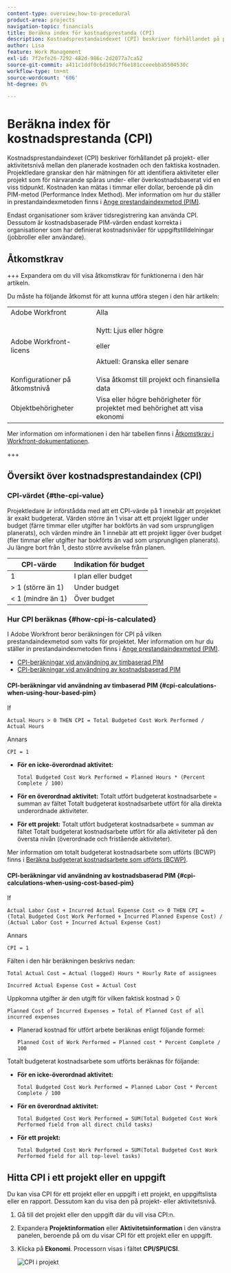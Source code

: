 ```yaml
---
content-type: overview;how-to-procedural
product-area: projects
navigation-topic: financials
title: Beräkna index för kostnadsprestanda (CPI)
description: Kostnadsprestandaindexet (CPI) beskriver förhållandet på projekt- eller aktivitetsnivå mellan den planerade kostnaden och den faktiska kostnaden. Projektledare granskar den här mätningen för att identifiera aktiviteter eller projekt som för närvarande spåras under- eller överkostnadsbaserat vid en viss tidpunkt.
author: Lisa
feature: Work Management
exl-id: 7f2efe26-7292-482d-986c-2d2077a7ca52
source-git-commit: a411c1ddf0c6d19dc7f6e181cceeebba5504530c
workflow-type: tm+mt
source-wordcount: '606'
ht-degree: 0%

---
```


# Beräkna index för kostnadsprestanda (CPI)

<!-- Audited: 5/2025 -->

<!--
<p data-mc-conditions="QuicksilverOrClassic.Draft mode">(NOTE: Linked to the product. Do not change link.)</p>
-->

Kostnadsprestandaindexet (CPI) beskriver förhållandet på projekt- eller aktivitetsnivå mellan den planerade kostnaden och den faktiska kostnaden. Projektledare granskar den här mätningen för att identifiera aktiviteter eller projekt som för närvarande spåras under- eller överkostnadsbaserat vid en viss tidpunkt. Kostnaden kan mätas i timmar eller dollar, beroende på din PIM-metod (Performance Index Method). Mer information om hur du ställer in prestandaindexmetoden finns i [Ange prestandaindexmetod (PIM)](../../../manage-work/projects/project-finances/set-pim.md).

Endast organisationer som kräver tidsregistrering kan använda CPI. Dessutom är kostnadsbaserade PIM-värden endast korrekta i organisationer som har definierat kostnadsnivåer för uppgiftstilldelningar (jobbroller eller användare).

## Åtkomstkrav

+++ Expandera om du vill visa åtkomstkrav för funktionerna i den här artikeln.

Du måste ha följande åtkomst för att kunna utföra stegen i den här artikeln:

<table style="table-layout:auto"> 
 <col> 
 <col> 
 <tbody> 
  <tr> 
   <td role="rowheader">Adobe Workfront</td> 
   <td>Alla</td> 
  </tr> 
  <tr> 
   <td role="rowheader">Adobe Workfront-licens</td> 
   <td>
   <p>Nytt: Ljus eller högre</p>
   <p>eller</p>
   <p>Aktuell: Granska eller senare</p></td>  
  </tr> 
  <tr> 
   <td role="rowheader">Konfigurationer på åtkomstnivå</td> 
   <td>Visa åtkomst till projekt och finansiella data</td> 
  </tr> 
  <tr> 
   <td role="rowheader">Objektbehörigheter</td> 
   <td>Visa eller högre behörigheter för projektet med behörighet att visa ekonomi</td> 
  </tr> 
 </tbody> 
</table>

Mer information om informationen i den här tabellen finns i [Åtkomstkrav i Workfront-dokumentationen](/help/quicksilver/administration-and-setup/add-users/access-levels-and-object-permissions/access-level-requirements-in-documentation.md).

+++

## Översikt över kostnadsprestandaindex (CPI)

### CPI-värdet {#the-cpi-value}

Projektledare är införstådda med att ett CPI-värde på 1 innebär att projektet är exakt budgeterat. Värden större än 1 visar att ett projekt ligger under budget (färre timmar eller utgifter har bokförts än vad som ursprungligen planerats), och värden mindre än 1 innebär att ett projekt ligger över budget (fler timmar eller utgifter har bokförts än vad som ursprungligen planerats). Ju längre bort från 1, desto större avvikelse från planen.

| **CPI-värde** | **Indikation för budget** |
|---|---|
| 1 | I plan eller budget |
| > 1 (större än 1) | Under budget |
| &lt; 1 (mindre än 1) | Över budget |


### Hur CPI beräknas {#how-cpi-is-calculated}

I Adobe Workfront beror beräkningen för CPI på vilken prestandaindexmetod som valts för projektet. Mer information om hur du ställer in prestandaindexmetoden finns i [Ange prestandaindexmetod (PIM)](../../../manage-work/projects/project-finances/set-pim.md).

* [CPI-beräkningar vid användning av timbaserad PIM](#cpi-calculations-when-using-hour-based-pim)
* [CPI-beräkningar vid användning av kostnadsbaserad PIM](#cpi-calculations-when-using-cost-based-pim)

#### CPI-beräkningar vid användning av timbaserad PIM {#cpi-calculations-when-using-hour-based-pim}

If

```
Actual Hours > 0 THEN CPI = Total Budgeted Cost Work Performed / Actual Hours
```

Annars

```
CPI = 1
```

* **För en icke-överordnad aktivitet:**

  ```
  Total Budgeted Cost Work Performed = Planned Hours * (Percent Complete / 100)
  ```

* **För en överordnad aktivitet:**
Totalt utfört budgeterat kostnadsarbete = summan av fältet Totalt budgeterat kostnadsarbete utfört för alla direkta underordnade aktiviteter.

* **För ett projekt:**
Totalt utfört budgeterat kostnadsarbete = summan av fältet Totalt budgeterat kostnadsarbete utfört för alla aktiviteter på den översta nivån (överordnade och fristående aktiviteter).

Mer information om totalt budgeterat kostnadsarbete som utförts (BCWP) finns i [Beräkna budgeterat kostnadsarbete som utförts (BCWP)](../../../manage-work/projects/project-finances/calculate-bcwp.md).

#### CPI-beräkningar vid användning av kostnadsbaserad PIM {#cpi-calculations-when-using-cost-based-pim}

<!--
<p data-mc-conditions="QuicksilverOrClassic.Draft mode"><code>CPI = (Planned Cost of Work Performed + Planned Cost of Incurred Expenses) / (Total Actual Cost + Actual Cost of Incurred Expenses) </code> </p>
-->

<!--
<p data-mc-conditions="QuicksilverOrClassic.Draft mode"><code>NOTE: this used to be here before - above - but Anna sent me the one below. I kept the other one, although she is still researching its validity - see this issue: https://hub.workfront.com/issue/5fc7b1cf00012aeebf9e822db8ea2513/overview)</code> </p>
-->

If

```
Actual Labor Cost + Incurred Actual Expense Cost <> 0 THEN CPI = (Total Budgeted Cost Work Performed + Incurred Planned Expense Cost) / (Actual Labor Cost + Incurred Actual Expense Cost)
```



Annars

```
CPI = 1
```

<!--
<p data-mc-conditions="QuicksilverOrClassic.Draft mode"><code>(NOTE: above: this used to say: CPI = CPI Labor, but Anna had me fix it on July 21, 2021)</code> </p>
-->

Fälten i den här beräkningen beskrivs nedan:

```
Total Actual Cost = Actual (logged) Hours * Hourly Rate of assignees
```

```
Incurred Actual Expense Cost = Actual Cost
```

Uppkomna utgifter är den utgift för vilken faktisk kostnad > 0

```
Planned Cost of Incurred Expenses = Total of Planned Cost of all incurred expenses
```



<!--
  <p data-mc-conditions="QuicksilverOrClassic.Draft mode">(NOTE: Old calculation - taken out by Lilit and replaced below: Planned Cost of Work Performed= (planned labor cost) * (percent complete) / 100 where planned labor cost is the planned hours allocated to assignees * their rates.)</p>
  -->

* Planerad kostnad för utfört arbete beräknas enligt följande formel:

  ```
  Planned Cost of Work Performed = Planned cost * Percent Complete / 100
  ```

Totalt budgeterat kostnadsarbete som utförts beräknas för följande:

* **För en icke-överordnad aktivitet:**

  ```
  Total Budgeted Cost Work Performed = Planned Labor Cost * Percent Complete / 100
  ```

* **För en överordnad aktivitet:**

  ```
  Total Budgeted Cost Work Performed = SUM(Total Budgeted Cost Work Performed field from all direct child tasks)
  ```

* **För ett projekt:**

  ```
  Total Budgeted Cost Work Performed = SUM(Total Budgeted Cost Work Performed field for all top-level tasks)
  ```



## Hitta CPI i ett projekt eller en uppgift

Du kan visa CPI för ett projekt eller en uppgift i ett projekt, en uppgiftslista eller en rapport. Dessutom kan du visa den på projekt- eller aktivitetsnivå.

1. Gå till det projekt eller den uppgift där du vill visa CPI:n.
1. Expandera **Projektinformation** eller **Aktivitetsinformation** i den vänstra panelen, beroende på om du visar CPI för ett projekt eller en uppgift.

1. Klicka på **Ekonomi**. Processorn visas i fältet **CPI/SPI/CSI**.

   ![CPI i projekt](assets/cpi-on-project-nwe.png)
